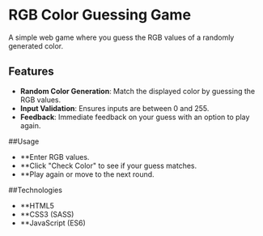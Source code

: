 
# RGB Color Guessing Game

A simple web game where you guess the RGB values of a randomly generated color.

## Features

- **Random Color Generation**: Match the displayed color by guessing the RGB values.
- **Input Validation**: Ensures inputs are between 0 and 255.
- **Feedback**: Immediate feedback on your guess with an option to play again.

##Usage
- **Enter RGB values.
- **Click "Check Color" to see if your guess matches.
- **Play again or move to the next round.

##Technologies
- **HTML5
- **CSS3 (SASS)
- **JavaScript (ES6)
